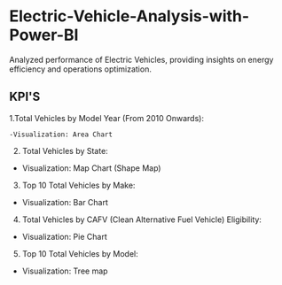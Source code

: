 # Electric-Vehicle-Analysis-with-Power-BI
Analyzed performance of Electric Vehicles, providing insights on energy efficiency and operations optimization.

 ## KPI'S

 1.Total Vehicles by Model Year (From 2010 Onwards):

    -Visualization: Area Chart
  
 2. Total Vehicles by State:

   - Visualization: Map Chart (Shape Map) 

 3. Top 10 Total Vehicles by Make:

   - Visualization: Bar Chart 

 4. Total Vehicles by CAFV (Clean Alternative Fuel Vehicle) Eligibility:

   - Visualization: Pie Chart 

5. Top 10 Total Vehicles by Model:

  - Visualization: Tree map

   
